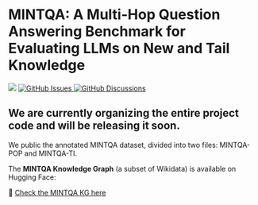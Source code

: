 # MINTQA: A Multi-Hop Question Answering Benchmark for Evaluating LLMs on New and Tail Knowledge

<div align="left">
   <p>
  <a href='https://www.arxiv.org/abs/2412.17032'><img src='[https://img.shields.io/badge/arXiv-2412.17032-b31b1b](https://img.shields.io/badge/arXiv-2412.17032-b31b1b)'></a>
  <a href="https://github.com/probe2/multi-hop/issues">
    <img alt="GitHub Issues" src="https://img.shields.io/github/issues/probe2/multi-hop">
  </a>
  <a href="https://github.com/probe2/multi-hop/discussions">
    <img alt="GitHub Discussions" src="https://img.shields.io/github/discussions/probe2/multi-hop">
  </a>
  </p>
</div>

## We are currently organizing the entire project code and will be releasing it soon.

We public the annotated MINTQA dataset, divided into two files: MINTQA-POP and MINTQA-TI.

The **MINTQA Knowledge Graph** (a subset of Wikidata) is available on Hugging Face:

🔗 [Check the MINTQA KG here](https://huggingface.co/Sp1der/MintQA-KG/tree/main)




